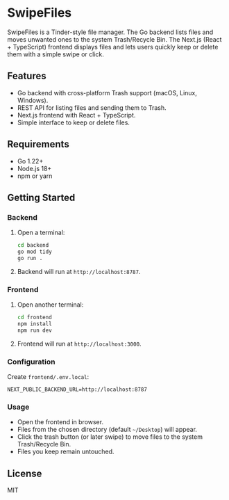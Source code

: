 # SwipeFiles

SwipeFiles is a Tinder-style file manager. The Go backend lists files and moves unwanted ones to the system Trash/Recycle Bin. The Next.js (React + TypeScript) frontend displays files and lets users quickly keep or delete them with a simple swipe or click.

## Features
- Go backend with cross-platform Trash support (macOS, Linux, Windows).
- REST API for listing files and sending them to Trash.
- Next.js frontend with React + TypeScript.
- Simple interface to keep or delete files.

## Requirements
- Go 1.22+
- Node.js 18+
- npm or yarn

## Getting Started

### Backend
1. Open a terminal:
   ```bash
   cd backend
   go mod tidy
   go run .
   ```
2. Backend will run at `http://localhost:8787`.

### Frontend
1. Open another terminal:
   ```bash
   cd frontend
   npm install
   npm run dev
   ```
2. Frontend will run at `http://localhost:3000`.

### Configuration
Create `frontend/.env.local`:
```
NEXT_PUBLIC_BACKEND_URL=http://localhost:8787
```

### Usage
- Open the frontend in browser.
- Files from the chosen directory (default `~/Desktop`) will appear.
- Click the trash button (or later swipe) to move files to the system Trash/Recycle Bin.
- Files you keep remain untouched.

## License
MIT
